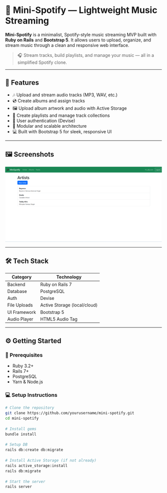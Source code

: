 # 🎵 Mini-Spotify — Lightweight Music Streaming

**Mini-Spotify** is a minimalist, Spotify-style music streaming MVP built with **Ruby on Rails** and **Bootstrap 5**. It allows users to upload, organize, and stream music through a clean and responsive web interface.

> 🎧 Stream tracks, build playlists, and manage your music — all in a simplified Spotify clone.

---

## 🚀 Features

- 🎶 Upload and stream audio tracks (MP3, WAV, etc.)
- 💿 Create albums and assign tracks
- 🖼️ Upload album artwork and audio with Active Storage
- 📜 Create playlists and manage track collections
- 👤 User authentication (Devise)
- 🧠 Modular and scalable architecture
- 💻 Built with Bootstrap 5 for sleek, responsive UI

---

## 🖼️ Screenshots

![alt text](image.png)

---

## 🛠️ Tech Stack

| Category       | Technology                  |
|----------------|-----------------------------|
| Backend        | Ruby on Rails 7             |
| Database       | PostgreSQL                  |
| Auth           | Devise                      |
| File Uploads   | Active Storage (local/cloud)|
| UI Framework   | Bootstrap 5                 |
| Audio Player   | HTML5 Audio Tag             |

---

## ⚙️ Getting Started

### 🧾 Prerequisites

- Ruby 3.2+
- Rails 7+
- PostgreSQL
- Yarn & Node.js

### 💻 Setup Instructions

```bash
# Clone the repository
git clone https://github.com/yourusername/mini-spotify.git
cd mini-spotify

# Install gems
bundle install

# Setup DB
rails db:create db:migrate

# Install Active Storage (if not already)
rails active_storage:install
rails db:migrate

# Start the server
rails server
